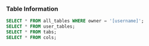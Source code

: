 
### Table Information
```sql
SELECT * FROM all_tables WHERE owner = '[username]';
SELECT * FROM user_tables;
SELECT * FROM tabs;
SELECT * FROM cols;
```
